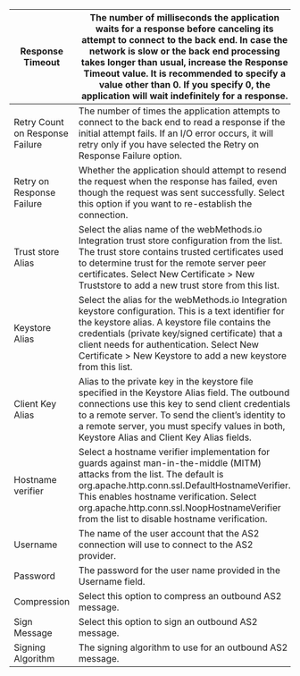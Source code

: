 | **Response Timeout**            | **The number of milliseconds the application waits for a response before canceling its attempt to connect to the back end. In case the network is slow or the back end processing takes longer than usual, increase the Response Timeout value. It is recommended to specify a value other than 0. If you specify 0, the application will wait indefinitely for a response.** |
|---------------------------------|-------------------------------------------------------------------------------------------------------------------------------------------------------------------------------------------------------------------------------------------------------------------------------------------------------------------------------------------------------------------------------|
| Retry Count on Response Failure | The number of times the application attempts to connect to the back end to read a response if the initial attempt fails\. If an I/O error occurs, it will retry only if you have selected the Retry on Response Failure option\.                                                                                                                                              |
| Retry on Response Failure       | Whether the application should attempt to resend the request when the response has failed, even though the request was sent successfully\. Select this option if you want to re\-establish the connection\.                                                                                                                                                                   |
| Trust store Alias               | Select the alias name of the webMethods\.io Integration trust store configuration from the list\. The trust store contains trusted certificates used to determine trust for the remote server peer certificates\. Select New Certificate > New Truststore to add a new trust store from this list\.                                                                           |
| Keystore Alias                  | Select the alias for the webMethods\.io Integration keystore configuration\. This is a text identifier for the keystore alias\. A keystore file contains the credentials \(private key/signed certificate\) that a client needs for authentication\. Select New Certificate > New Keystore to add a new keystore from this list\.                                             |
| Client Key Alias                | Alias to the private key in the keystore file specified in the Keystore Alias field\. The outbound connections use this key to send client credentials to a remote server\. To send the client’s identity to a remote server, you must specify values in both, Keystore Alias and Client Key Alias fields\.                                                                   |
| Hostname verifier               | Select a hostname verifier implementation for guards against man\-in\-the\-middle \(MITM\) attacks from the list\. The default is org\.apache\.http\.conn\.ssl\.DefaultHostnameVerifier\. This enables hostname verification\. Select org\.apache\.http\.conn\.ssl\.NoopHostnameVerifier from the list to disable hostname verification\.                                     |
| Username                        | The name of the user account that the AS2 connection will use to connect to the AS2 provider\.                                                                                                                                                                                                                                                                                |
| Password                        | The password for the user name provided in the Username field\.                                                                                                                                                                                                                                                                                                               |
| Compression                     | Select this option to compress an outbound AS2 message\.                                                                                                                                                                                                                                                                                                                      |
| Sign Message                    | Select this option to sign an outbound AS2 message\.                                                                                                                                                                                                                                                                                                                          |
| Signing Algorithm               | The signing algorithm to use for an outbound AS2 message\.                                                                                                                                                                                                                                                                                                                    |
